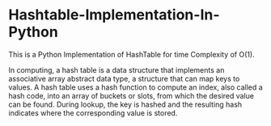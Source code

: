 # Hashtable-Implementation-In-Python
This is a Python Implementation of HashTable for time Complexity of O(1).

In computing, a hash table is a data structure that implements an associative array abstract data type, 
a structure that can map keys to values. A hash table uses a hash function to compute an index, also called a hash 
code, into an array of buckets or slots, from which the desired value can be found. During lookup, the key is hashed 
and the resulting hash indicates where the corresponding value is stored.
